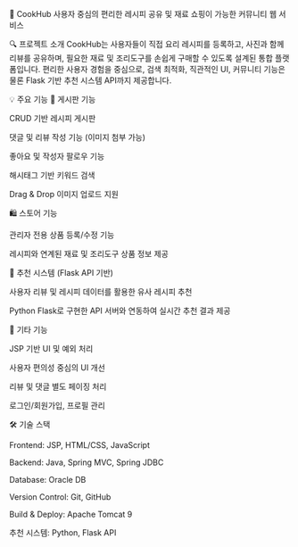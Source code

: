 🍳 CookHub
사용자 중심의 편리한 레시피 공유 및 재료 쇼핑이 가능한 커뮤니티 웹 서비스

🔍 프로젝트 소개
CookHub는 사용자들이 직접 요리 레시피를 등록하고, 사진과 함께 리뷰를 공유하며, 필요한 재료 및 조리도구를 손쉽게 구매할 수 있도록 설계된 통합 플랫폼입니다. 편리한 사용자 경험을 중심으로, 검색 최적화, 직관적인 UI, 커뮤니티 기능은 물론 Flask 기반 추천 시스템 API까지 제공합니다.

💡 주요 기능
📝 게시판 기능

CRUD 기반 레시피 게시판

댓글 및 리뷰 작성 기능 (이미지 첨부 가능)

좋아요 및 작성자 팔로우 기능

해시태그 기반 키워드 검색

Drag & Drop 이미지 업로드 지원

🛍 스토어 기능

관리자 전용 상품 등록/수정 기능

레시피와 연계된 재료 및 조리도구 상품 정보 제공

🎯 추천 시스템 (Flask API 기반)

사용자 리뷰 및 레시피 데이터를 활용한 유사 레시피 추천

Python Flask로 구현한 API 서버와 연동하여 실시간 추천 결과 제공

🔧 기타 기능

JSP 기반 UI 및 예외 처리

사용자 편의성 중심의 UI 개선

리뷰 및 댓글 별도 페이징 처리

로그인/회원가입, 프로필 관리

🛠 기술 스택

Frontend: JSP, HTML/CSS, JavaScript

Backend: Java, Spring MVC, Spring JDBC

Database: Oracle DB

Version Control: Git, GitHub

Build & Deploy: Apache Tomcat 9

추천 시스템: Python, Flask API
